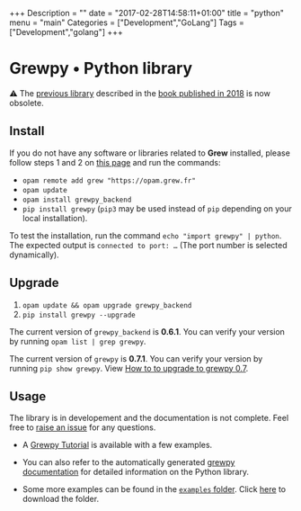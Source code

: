 +++
Description = ""
date = "2017-02-28T14:58:11+01:00"
title = "python"
menu = "main"
Categories = ["Development","GoLang"]
Tags = ["Development","golang"]
+++

# Grewpy • Python library

:warning: The [previous library](../python_2018) described in the [book published in 2018](https://www.wiley.com/en-fr/Application+of+Graph+Rewriting+to+Natural+Language+Processing-p-9781119522348) is now obsolete.

## Install

If you do not have any software or libraries related to **Grew** installed, please follow steps 1 and 2 on [this page](../install) and run the commands:

 - `opam remote add grew "https://opam.grew.fr"`
 - `opam update`
 - `opam install grewpy_backend`
 - `pip install grewpy` (`pip3` may be used instead of `pip` depending on your local installation).

To test the installation, run the command `echo "import grewpy" | python`.
The expected output is `connected to port: …` (The port number is selected dynamically).

## Upgrade

1. `opam update && opam upgrade grewpy_backend`
2. `pip install grewpy --upgrade`

The current version of `grewpy_backend` is **0.6.1**. You can verify your version by running `opam list | grep grewpy`.

The current version of `grewpy` is **0.7.1**. You can verify your version by running `pip show grewpy`.
View [How to to upgrade to grewpy 0.7](../../grewpy/upgrade_0.6).

## Usage

The library is in developement and the documentation is not complete. Feel free to [raise an issue](https://github.com/grew-nlp/grewpy/issues) for any questions.

 - A [Grewpy Tutorial](../../grewpy/tutorial) is available with a few examples.

 - You can also refer to the automatically generated [grewpy documentation](https://grew.fr/python) for detailed information on the Python library.

 - Some more examples can be found in the [`examples` folder](https://github.com/grew-nlp/grewpy/tree/master/examples).
Click [here](https://downgit.github.io/#/home?url=https://github.com/grew-nlp/grewpy/tree/master/examples) to download the folder.

